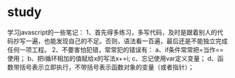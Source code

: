 # study
学习javascript的一些笔记：
1、首先得多练习，多写代码，及时是跟着别人的代码抄写一遍，也能发现自己的不足。否则，语法看一百遍，最后还是不能独立完成任何一项工程。
2、不要害怕犯错，常常犯的错误有：
a、if条件常常把=当作==使用；
b、把i循环相加的值赋给x的写法x+=i;
c、忘记使用var定义变量；
d、函数带括号表示立即执行，不带括号表示函数对象的变量（或者指针）；

